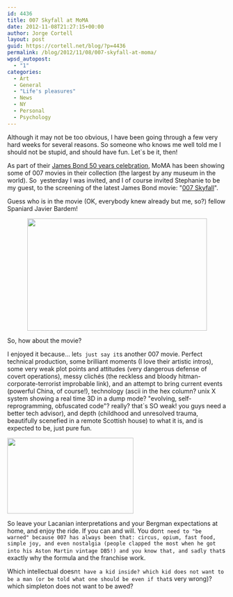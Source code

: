 ```yaml
---
id: 4436
title: 007 Skyfall at MoMA
date: 2012-11-08T21:27:15+00:00
author: Jorge Cortell
layout: post
guid: https://cortell.net/blog/?p=4436
permalink: /blog/2012/11/08/007-skyfall-at-moma/
wpsd_autopost:
  - "1"
categories:
  - Art
  - General
  - "Life's pleasures"
  - News
  - NY
  - Personal
  - Psychology
---
```

Although it may not be too obvious, I have been going through a few very hard weeks for several reasons. So someone who knows me well told me I should not be stupid, and should have fun. Let`s be it, then!

As part of their <a title="https://www.007.com/moma-salutes-bond/" href="https://www.007.com/moma-salutes-bond/" target="_blank">James Bond 50 years celebration</a>, MoMA has been showing some of 007 movies in their collection (the largest by any museum in the world). So  yesterday I was invited, and I of course invited Stephanie to be my guest, to the screening of the latest James Bond movie: "<a title="https://www.imdb.com/title/tt1074638/" href="https://www.imdb.com/title/tt1074638/" target="_blank">007 Skyfall</a>".

Guess who is in the movie (OK, everybody knew already but me, so?) fellow Spaniard Javier Bardem!

<p style="text-align: center">
  <img class="aligncenter" title="Bardem" src="https://www.wallpapermania.eu/images/lthumbs/2012-09/3416_James-Bond-Agent-007-Skyfall.jpg" alt="" width="413" height="258" />
</p>

So, how about the movie?

I enjoyed it because... let`s just say it`s another 007 movie. Perfect technical production, some brilliant moments (I love their artistic intros), some very weak plot points and attitudes (very dangerous defense of covert operations), messy clichés (the reckless and bloody hitman-corporate-terrorist improbable link), and an attempt to bring current events (powerful China, of course!), technology (ascii in the hex column? unix X system showing a real time 3D in a dump mode? "evolving, self-reprogramming, obfuscated code"? really? that`s SO weak! you guys need a better tech advisor), and depth (childhood and unresolved trauma, beautifully scenefied in a remote Scottish house) to what it is, and is expected to be, just pure fun.

<img class="aligncenter" title="Skyfall" src="https://encrypted-tbn3.gstatic.com/images?q=tbn:ANd9GcRXN4pAnW_Sip169Wp87JAJAe-ltZC5jdTHdbTAYrSLTdMoGdeaMg" alt="" width="290" height="174" />

So leave your Lacanian interpretations and your Bergman expectations at home, and enjoy the ride. If you can and will. You don`t need to "be warned" because 007 has always been that: circus, opium, fast food, simple joy, and even nostalgia (people clapped the most when he got into his Aston Martin vintage DB5!) and you know that, and sadly that`s exactly why the formula and the franchise work.

Which intellectual doesn`t have a kid inside? which kid does not want to be a man (or be told what one should be even if that`s very wrong)? which simpleton does not want to be awed?